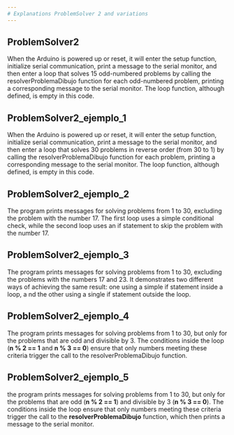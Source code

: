 ```yaml
---
# Explanations ProblemSolver 2 and variations
---
```


## ProblemSolver2

When the Arduino is powered up or reset, it will enter the setup function, initialize serial communication, 
print a message to the serial monitor, and then enter a loop that solves 15 odd-numbered problems by calling the 
resolverProblemaDibujo function for each odd-numbered problem, printing a corresponding message to the serial monitor. 
The loop function, although defined, is empty in this code.


## ProblemSolver2_ejemplo_1

When the Arduino is powered up or reset, it will enter the setup function, initialize serial communication, 
print a message to the serial monitor, and then enter a loop that solves 30 problems in reverse order (from 30 to 1) 
by calling the resolverProblemaDibujo function for each problem, printing a corresponding message to the serial monitor. The loop function, 
although defined, is empty in this code.


## ProblemSolver2_ejemplo_2

The program prints messages for solving problems from 1 to 30, excluding the problem with the number 17. 
The first loop uses a simple conditional check, while the second loop uses an if statement to skip the problem with the number 17.


## ProblemSolver2_ejemplo_3

The program prints messages for solving problems from 1 to 30, excluding the problems with the numbers 17 and 23. 
It demonstrates two different ways of achieving the same result: one using a simple if statement inside a loop, a
nd the other using a single if statement outside the loop.


## ProblemSolver2_ejemplo_4

The program prints messages for solving problems from 1 to 30, but only for the problems that are odd and divisible by 3. 
The conditions inside the loop (**n % 2 == 1** and **n % 3 == 0**) ensure that only numbers meeting these criteria trigger the call to the resolverProblemaDibujo function.


## ProblemSolver2_ejemplo_5

the program prints messages for solving problems from 1 to 30, but only for the problems that are odd (**n % 2 == 1**) 
and divisible by 3 (**n % 3 == 0**). The conditions inside the loop ensure that only numbers meeting these criteria trigger the call to the **resolverProblemaDibujo** function, 
which then prints a message to the serial monitor.
